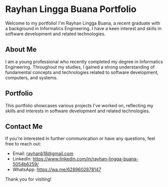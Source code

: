 # Rayhan Lingga Buana Portfolio

Welcome to my portfolio! I'm Rayhan Lingga Buana, a recent graduate with a background in Informatics Engineering. I have a keen interest and skills in software development and related technologies.

## About Me

I am a young professional who recently completed my degree in Informatics Engineering. Throughout my studies, I gained a strong understanding of fundamental concepts and technologies related to software development, computers, and systems.

## Portfolio

This portfolio showcases various projects I've worked on, reflecting my skills and interests in software development and related technologies.

## Contact Me

If you're interested in further communication or have any questions, feel free to reach out:

- Email: rayhanb18@gmail.com
- LinkedIn: https://www.linkedin.com/in/rayhan-lingga-buana-5054b6259/
- WhatsApp: https://wa.me/6289602878147

Thank you for visiting!
